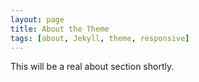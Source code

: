```yaml
---
layout: page
title: About the Theme
tags: [about, Jekyll, theme, responsive]
---
```


This will be a real about section shortly.

